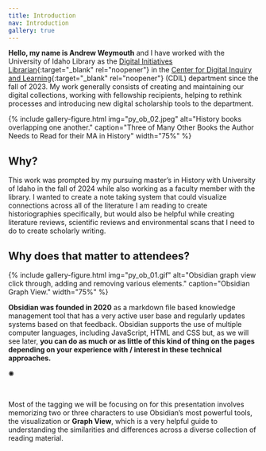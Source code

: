 ```yaml
---
title: Introduction
nav: Introduction
gallery: true
---
```



**Hello, my name is Andrew Weymouth** and I have worked with the University of Idaho Library as the [Digital Initiatives Librarian](https://www.lib.uidaho.edu/about/people/aweymouth.html){:target="_blank" rel="noopener"} in the [Center for Digital Inquiry and Learning](https://cdil.lib.uidaho.edu/){:target="_blank" rel="noopener"} (CDIL) department since the fall of 2023. My work generally consists of creating and maintaining our digital collections, working with fellowship recipients, helping to rethink processes and introducing new digital scholarship tools to the department.

{% include gallery-figure.html img="py_ob_02.jpeg" alt="History books overlapping one another." caption="Three of Many Other Books the Author Needs to Read for their MA in History" width="75%" %}

## Why?

This work was prompted by my pursuing master’s in History with University of Idaho in the fall of 2024 while also working as a faculty member with the library. I wanted to create a note taking system that could visualize connections across all of the literature I am reading to create historiographies specifically, but would also be helpful while creating literature reviews, scientific reviews and environmental scans that I need to do to create scholarly writing. 

## Why does that matter to attendees?

{% include gallery-figure.html img="py_ob_01.gif" alt="Obsidian graph view click through, adding and removing various elements." caption="Obsidian Graph View." width="75%" %}

**Obsidian was founded in 2020** as a markdown file based knowledge management tool that has a very active user base and regularly updates systems based on that feedback. Obsidian supports the use of multiple computer languages, including JavaScript, HTML and CSS but, as we will see later, **you can do as much or as little of this kind of thing on the pages depending on your experience with / interest in these technical approaches.** 

<div class="symbol-container">
    <p class="symbol">&#10042;</p>
</div>
<br>

Most of the tagging we will be focusing on for this presentation involves memorizing two or three characters to use Obsidian’s most powerful tools, the visualization or **Graph View**, which is a very helpful guide to understanding the similarities and differences across a diverse collection of reading material.